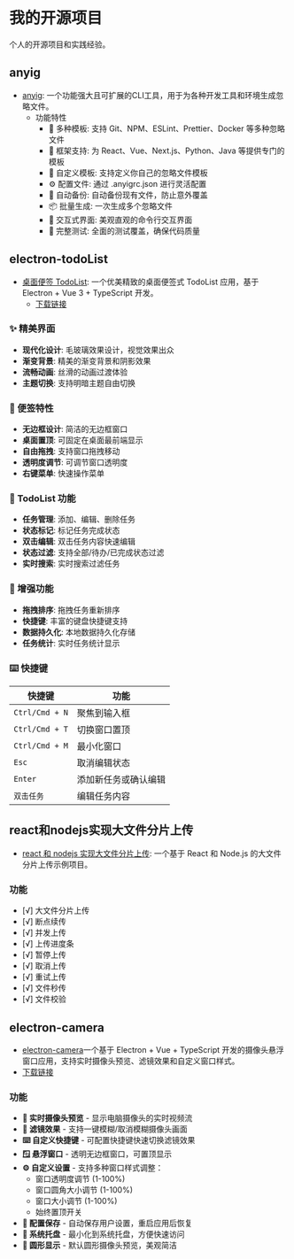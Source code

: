 # 我的开源项目

个人的开源项目和实践经验。

## anyig
- [anyig](https://github.com/zhangyu-521/ig/blob/HEAD/README.zh-CN.md):  一个功能强大且可扩展的CLI工具，用于为各种开发工具和环境生成忽略文件。
  - 功能特性
    - 🎯 多种模板: 支持 Git、NPM、ESLint、Prettier、Docker 等多种忽略文件
    - 🔧 框架支持: 为 React、Vue、Next.js、Python、Java 等提供专门的模板
    - 📝 自定义模板: 支持定义你自己的忽略文件模板
    - ⚙️ 配置文件: 通过 .anyigrc.json 进行灵活配置
    - 🔄 自动备份: 自动备份现有文件，防止意外覆盖
    - 📦 批量生成: 一次生成多个忽略文件
    - 🎨 交互式界面: 美观直观的命令行交互界面
    - 🧪 完整测试: 全面的测试覆盖，确保代码质量


## electron-todoList
- [桌面便签 TodoList](https://github.com/zhangyu-521/electron-todoList): 一个优美精致的桌面便签式 TodoList 应用，基于 Electron + Vue 3 + TypeScript 开发。
   - [下载链接](https://github.com/zhangyu-521/electron-todoList/releases/tag/releases)
### ✨ 精美界面

- **现代化设计**: 毛玻璃效果设计，视觉效果出众
- **渐变背景**: 精美的渐变背景和阴影效果
- **流畅动画**: 丝滑的动画过渡体验
- **主题切换**: 支持明暗主题自由切换

### 📌 便签特性

- **无边框设计**: 简洁的无边框窗口
- **桌面置顶**: 可固定在桌面最前端显示
- **自由拖拽**: 支持窗口拖拽移动
- **透明度调节**: 可调节窗口透明度
- **右键菜单**: 快速操作菜单

### 📝 TodoList 功能

- **任务管理**: 添加、编辑、删除任务
- **状态标记**: 标记任务完成状态
- **双击编辑**: 双击任务内容快速编辑
- **状态过滤**: 支持全部/待办/已完成状态过滤
- **实时搜索**: 实时搜索过滤任务

### 🚀 增强功能

- **拖拽排序**: 拖拽任务重新排序
- **快捷键**: 丰富的键盘快捷键支持
- **数据持久化**: 本地数据持久化存储
- **任务统计**: 实时任务统计显示

### ⌨️ 快捷键

| 快捷键         | 功能                 |
| -------------- | -------------------- |
| `Ctrl/Cmd + N` | 聚焦到输入框         |
| `Ctrl/Cmd + T` | 切换窗口置顶         |
| `Ctrl/Cmd + M` | 最小化窗口           |
| `Esc`          | 取消编辑状态         |
| `Enter`        | 添加新任务或确认编辑 |
| `双击任务`     | 编辑任务内容         |




## react和nodejs实现大文件分片上传

- [react 和 nodejs 实现大文件分片上传](https://github.com/zhangyu-521/file_upload): 一个基于 React 和 Node.js 的大文件分片上传示例项目。
### 功能
- [√] 大文件分片上传
- [√] 断点续传
- [√] 并发上传
- [√] 上传进度条
- [√] 暂停上传
- [√] 取消上传
- [√] 重试上传
- [√] 文件秒传
- [√] 文件校验


## electron-camera

-  [electron-camera](https://github.com/zhangyu-521/electron-camera)一个基于 Electron + Vue + TypeScript 开发的摄像头悬浮窗口应用，支持实时摄像头预览、滤镜效果和自定义窗口样式。
-  [下载链接](https://github.com/zhangyu-521/electron-camera/releases)

### 功能
- **🎥 实时摄像头预览** - 显示电脑摄像头的实时视频流
- **🔮 滤镜效果** - 支持一键模糊/取消模糊摄像头画面
- **⌨️ 自定义快捷键** - 可配置快捷键快速切换滤镜效果
- **🪟 悬浮窗口** - 透明无边框窗口，可置顶显示
- **⚙️ 自定义设置** - 支持多种窗口样式调整：
  - 窗口透明度调节 (1-100%)
  - 窗口圆角大小调节 (1-100%)
  - 窗口大小调节 (1-100%)
  - 始终置顶开关
- **💾 配置保存** - 自动保存用户设置，重启应用后恢复
- **📌 系统托盘** - 最小化到系统托盘，方便快速访问
- **🎯 圆形显示** - 默认圆形摄像头预览，美观简洁